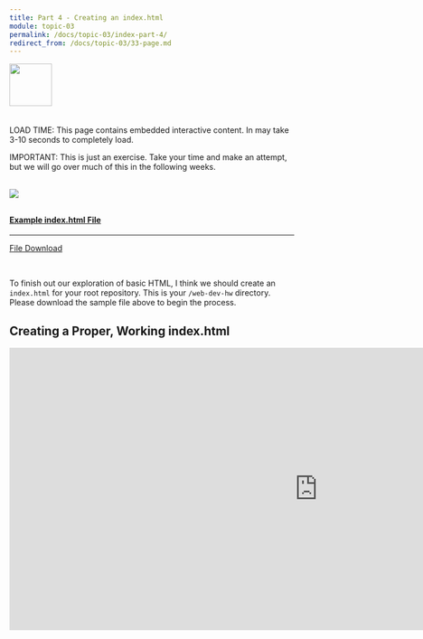 ```yaml
---
title: Part 4 - Creating an index.html
module: topic-03
permalink: /docs/topic-03/index-part-4/
redirect_from: /docs/topic-03/33-page.md
---
```


<img src="./../../../img/arrow-divider.svg" style="width: 75px; border: none; margin: 0px 0 20px 0" />

<span class="label label-warning">LOAD TIME:</span> This page contains embedded interactive content. In may take 3-10 seconds to completely load.

<span class="label label-danger">IMPORTANT:</span> This is just an exercise. Take your time and make an attempt, but we will go over much of this in the following weeks.

<br />

<div class="row text-center">
    <div class="col-lg-4">
        <div class="bs-component">
          <div class="list-group">
              <a href="../ex-files/index.html" download target="_blank" class="list-group-item">
                <img src="../img/hw-icon-download.svg" style="max-height: 100px; margin: auto; margin-bottom: 10px;" />
                  <h4 class="list-group-item-heading">Example index.html File</h4>
                  <hr>
                  <p class="list-group-item-text"><i class="fa fa-copy" aria-hidden="true"></i> File Download</p>
              </a>
            </div>
        </div>
    </div>
</div>

<br />

To finish out our exploration of basic HTML, I think we should create an `index.html` for your root repository. This is your `/web-dev-hw` directory. Please download the sample file above to begin the process.

## Creating a Proper, Working index.html

<iframe src="https://h5p.org/h5p/embed/181847" width="1090" height="500" frameborder="0" allowfullscreen="allowfullscreen"></iframe><script src="https://h5p.org/sites/all/modules/h5p/library/js/h5p-resizer.js" charset="UTF-8"></script>
